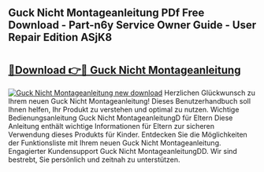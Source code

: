 ## Guck Nicht Montageanleitung PDf Free Download - Part-n6y Service Owner Guide - User Repair Edition ASjK8

# <h2><a href="http://df6e7d.blite.top/?on=Guck+Nicht+Montageanleitung">🔗Download 👉🔴 Guck Nicht Montageanleitung</a></h2>

[![Guck Nicht Montageanleitung new download](https://i.imgur.com/lujVjoI.png)](http://df6e7d.blite.top/?on=Guck+Nicht+Montageanleitung)
Herzlichen Glückwunsch zu Ihrem neuen Guck Nicht Montageanleitung! Dieses Benutzerhandbuch soll Ihnen helfen, Ihr Produkt zu verstehen und optimal zu nutzen. Wichtige Bedienungsanleitung Guck Nicht MontageanleitungD für Eltern Diese Anleitung enthält wichtige Informationen für Eltern zur sicheren Verwendung dieses Produkts für Kinder. Entdecken Sie die Möglichkeiten der Funktionsliste mit Ihrem neuen Guck Nicht Montageanleitung. Engagierter Kundensupport Guck Nicht MontageanleitungDD. Wir sind bestrebt, Sie persönlich und zeitnah zu unterstützen.

